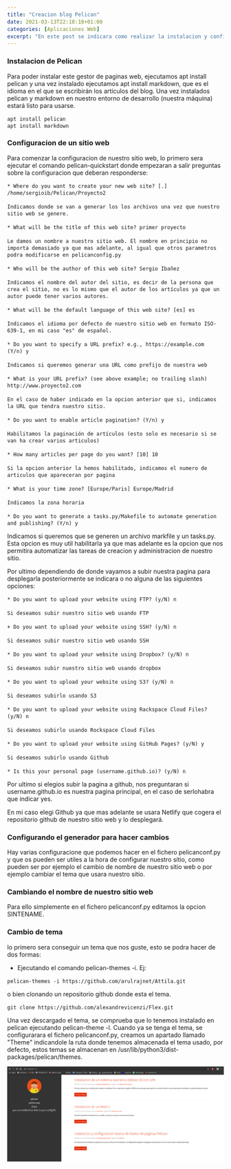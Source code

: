 ```yaml
---
title: "Creacion blog Pelican"
date: 2021-03-13T22:18:18+01:00
categories: [Aplicaciones Web]
excerpt: "En este post se indicara como realizar la instalacion y configuracion de pelican para crear un blog."
---
```


### **Instalacion de Pelican** ###

Para poder instalar este gestor de paginas web, ejecutamos apt install pelican y una vez instalado ejecutamos apt install markdown, que es el idioma en el que se escribirán los artículos del blog. Una vez instalados pelican y markdown en nuestro entorno de desarrollo (nuestra máquina) estará listo para usarse.

~~~
apt install pelican
apt install markdown
~~~

### **Configuracion de un sitio web** ###

Para comenzar la configuracion de nuestro sitio web, lo primero sera ejecutar el comando pelican-quickstart donde empezaran a salir preguntas sobre la configuracion que deberan responderse:

~~~
* Where do you want to create your new web site? [.] /home/sergioib/Pelican/Proyecto2

Indicamos donde se van a generar los los archivos una vez que nuestro sitio web se genere.

* What will be the title of this web site? primer proyecto

Le damos un nombre a nuestro sitio web. El nombre en principio no importa demasiado ya que mas adelante, al igual que otros parametros podra modificarse en pelicanconfig.py

* Who will be the author of this web site? Sergio Ibañez

Indicamos el nombre del autor del sitio, es decir de la persona que crea el sitio, no es lo mismo que el autor de los artículos ya que un autor puede tener varios autores.

* What will be the default language of this web site? [es] es

Indicamos el idioma por defecto de nuestro sitio web en formato ISO-639-1, en mi caso "es" de español.

* Do you want to specify a URL prefix? e.g., https://example.com   (Y/n) y

Indicamos si queremos generar una URL como prefijo de nuestra web

* What is your URL prefix? (see above example; no trailing slash) http://www.proyecto2.com

En el caso de haber indicado en la opcion anterior que si, indicamos la URL que tendra nuestro sitio.

* Do you want to enable article pagination? (Y/n) y

Habilitamos la paginación de artículos (esto solo es necesario si se van ha crear varios articulos)

* How many articles per page do you want? [10] 10

Si la opcion anterior la hemos habilitado, indicamos el numero de articulos que apareceran por pagina

* What is your time zone? [Europe/Paris] Europe/Madrid

Indicamos la zona horaria

* Do you want to generate a tasks.py/Makefile to automate generation and publishing? (Y/n) y
~~~

Indicamos si queremos que se generen un archivo markfile y un tasks.py. Esta opcion es muy util habilitarla ya que mas adelante es la opcion que nos permitira automatizar las tareas de creacion y administracion de nuestro sitio.

Por ultimo dependiendo de donde vayamos a subir nuestra pagina para desplegarla posteriormente se indicara o no alguna de las siguientes opciones:

~~~
* Do you want to upload your website using FTP? (y/N) n

Si deseamos subir nuestro sitio web usando FTP

+ Do you want to upload your website using SSH? (y/N) n

Si deseamos subir nuestro sitio web usando SSH

* Do you want to upload your website using Dropbox? (y/N) n

Si deseamos subir nuestro sitio web usando dropbox

* Do you want to upload your website using S3? (y/N) n

Si deseamos subirlo usando S3

* Do you want to upload your website using Rackspace Cloud Files? (y/N) n

Si deseamos subirlo usando Rockspace Cloud Files

* Do you want to upload your website using GitHub Pages? (y/N) y

Si deseamos subirlo usando Github

* Is this your personal page (username.github.io)? (y/N) n
~~~

Por ultimo si elegios subir la pagina a github, nos preguntaran si username.github.io es nuestra pagina principal, en el caso de serlohabra que indicar yes.

En mi caso elegi Github ya que mas adelante se usara Netlify que cogera el repositorio github de nuestro sitio web y lo desplegará.

### **Configurando el generador para hacer cambios** ###

Hay varias configuracione que podemos hacer en el fichero pelicanconf.py y que os pueden ser utiles a la hora de configurar nuestro sitio, como pueden ser por ejemplo el cambio de nombre de nuestro sitio web o por ejemplo cambiar el tema que usara nuestro sitio.

### **Cambiando el nombre de nuestro sitio web** ###

Para ello simplemente en el fichero pelicanconf.py editamos la opcion SINTENAME.

### **Cambio de tema** ###

lo primero sera conseguir un tema que nos guste, esto se podra hacer de dos formas:

* Ejecutando el comando pelican-themes -i. Ej:

~~~
pelican-themes -i https://github.com/arulrajnet/Attila.git
~~~

o bien clonando un repositorio github donde esta el tema.

~~~
git clone https://github.com/alexandrevicenzi/Flex.git
~~~


Una vez descargado el tema, se comprueba que lo tenemos instalado en pelican ejecutando pelican-theme -l. Cuando ya se tenga el tema, se configurarara el fichero pelicanconf.py, creamos un apartado llamado "Theme" indicandole la ruta donde tenemos almacenada el tema usado, por defecto, estos temas se almacenan en /usr/lib/python3/dist-packages/pelican/themes.

![inicio pelican](/images/blog-pelican/pelican_inicio.png)
